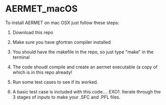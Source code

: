# AERMET_macOS

To install AERMET on mac OSX just follow these steps:

1) Download this repo

2) Make sure you have gfortran compiler installed

3) You should have the makefile in the repo, so just type "make" in the terminal

4) The code shoudl compile and create an aermet executable (a copy of which is in this repo already!

5) Run some test cases to see if its worked.

6) A basic test case is included with this code.... EXO1. Iterate through the 3 stages of inputs to make your .SFC and .PFL files.
